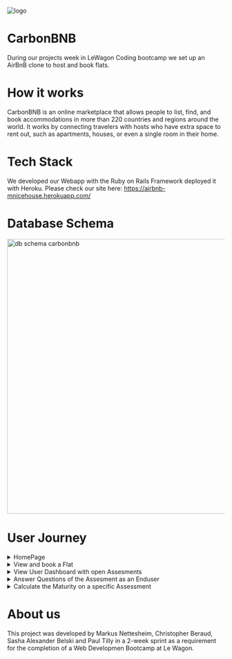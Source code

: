 
![logo](https://user-images.githubusercontent.com/63351461/224762440-ca9a80f7-70ea-47ac-9c10-f4069449e156.png)


# CarbonBNB
During our projects week in LeWagon Coding bootcamp we set up an AirBnB clone to host and book flats.

# How it works
CarbonBNB is an online marketplace that allows people to list, find, and book accommodations in more than 220 countries and regions around the world. It works by connecting travelers with hosts who have extra space to rent out, such as apartments, houses, or even a single room in their home.

# Tech Stack
We developed our Webapp with the Ruby on Rails Framework deployed it with Heroku.
Please check our site here: https://airbnb-mnicehouse.herokuapp.com/

# Database Schema
<img width="637" alt="db schema carbonbnb" src="https://user-images.githubusercontent.com/63351461/224763458-08e2a251-1865-463a-a9fe-975284095852.png">


# User Journey
<details>
  <summary>HomePage</summary>
<img width="1271" alt="Screenshot 2023-03-13 170611" src="https://user-images.githubusercontent.com/63351461/224763674-6b4805f1-2e1c-42cf-85fc-902fbba8bb65.png">
</details>



<details>
  <summary>View and book a Flat</summary>
  <img width="1280" alt="add question and send to user" src="https://user-images.githubusercontent.com/63351461/222459986-08d73145-3a59-40a7-9c14-904cfc6a57ee.png">
</details>


<details>
  <summary>View User Dashboard with open Assesments</summary>
  <img width="1265" alt="answer assesment" src="https://user-images.githubusercontent.com/63351461/222467000-271aaa09-96fe-455b-8e1c-6904e7ff2103.png">
</details>

<details>
  <summary>Answer Questions of the Assesment as an Enduser </summary>
<img width="1273" alt="faltsite" src="https://user-images.githubusercontent.com/63351461/224763885-a3d763b8-ddc9-4169-aacb-182dda9601ee.png">
</details>


<details>
  <summary>Calculate the Maturity on a specific Assessment </summary>
<img width="1280" alt="finishs" src="https://user-images.githubusercontent.com/63351461/222470245-fba458bc-3ae9-4535-8dc7-4fe1f498268c.png">

</details>

# About us
This project was developed by Markus Nettesheim, Christopher Beraud, Sasha Alexander Belski and Paul Tilly in a 2-week sprint as a requirement for the completion of a Web Developmen Bootcamp at Le Wagon.
